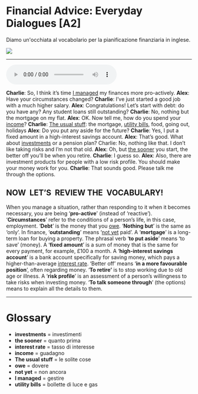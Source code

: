 # Financial Advice: Everyday Dialogues   [A2]

Diamo un'occhiata al vocabolario per la pianificazione finanziaria in inglese.

![](Financial%20Advice%20Everyday%20Dialogues.jpg)

--------------

<div>
<audio controls autoplay>
    <source src="https:/raw.githubusercontent.com/dartie/speakup/main/2024-05/Financial%20Advice%20Everyday%20Dialogues.mp3" type="audio/mpeg">
</audio>
</div>


**Charlie**: So, I think it’s time [I managed](## "gestire") my finances more pro-actively.
**Alex**: Have your circumstances changed?
**Charlie**: I’ve just started a good job with a much higher salary.
**Alex**: Congratulations! Let’s start with debt: do you have any? Any student loans still outstanding?
**Charlie**: No, nothing but the mortgage on my flat.
**Alex**: OK. Now tell me, how do you spend your [income](## "guadagno")?
**Charlie**: [The usual stuff](## "le solite cose"): the mortgage, [utility bills](## "bollette di luce e gas"), food, going out, holidays
**Alex**: Do you put any aside for the future?
**Charlie**: Yes, I put a fixed amount in a high-interest savings account.
**Alex**: That’s good. What about [investments](## "investimenti") or a pension plan?
Charlie: No, nothing like that. I don’t like taking risks and I’m not that old.
**Alex**: Oh, but [the sooner](## "quanto prima") you start, the better off you’ll be when you retire.
**Charlie**: I guess so.
**Alex**: Also, there are investment products for people with a low risk profile. You should make your money work for you.
**Charlie**: That sounds good. Please talk me through the options.

## NOW  LET’S  REVIEW THE  VOCABULARY!
When you manage a situation, rather than responding to it when it becomes necessary, you are being ‘**pro-active**’ (instead of ‘reactive’).
‘**Circumstances**’ refer to the conditions of a person’s life, in this case, employment.
‘**Debt**’ is the money that you [owe](## "dovere").
‘**Nothing but**’ is the same as ‘only’.
In finance, ‘**outstanding**’ means ‘[not yet](## "non ancora") paid’.
A ‘**mortgage**’ is a long-term loan for buying a property.
The phrasal verb ‘**to put aside**’ means ‘to save’ (money).
A ‘**fixed amount**’ is a sum of money that is the same for every payment, for example, £100 a month.
A ‘**high-interest savings account**’ is a bank account specifically for saving money, which pays a higher-than-average [interest rate](## "tasso di interesse").
‘Better off’ means ‘**in a more favourable position**’, often regarding money.
‘**To retire’** is to stop working due to old age or illness.
A ‘**risk profile**’ is an assessment of a person’s willingness to take risks when investing money.
‘**To talk someone through**’ (the options) means to explain all the details to them.

--------------

<div style = "display:block; clear:both; page-break-after:always;"></div>

# Glossary
* **investments** = investimenti
* **the sooner** = quanto prima
* **interest rate** = tasso di interesse
* **income** = guadagno
* **The usual stuff** = le solite cose
* **owe** = dovere
* **not yet** = non ancora
* **I managed** = gestire
* **utility bills** = bollette di luce e gas
